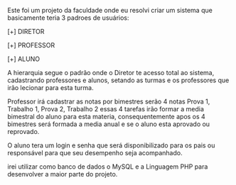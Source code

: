 Este foi um projeto da faculdade onde eu resolvi criar um sistema que basicamente teria 3 padroes de usuários:

[+] DIRETOR

[+] PROFESSOR

[+] ALUNO

A hierarquia segue o padrão onde o Diretor te acesso total ao sistema, cadastrando professores e alunos, setando as turmas e os professores que irão lecionar para esta turma.


 Professor irá cadastrar as notas por bimestres serão 4 notas Prova 1, Trabalho 1, Prova 2, Trabalho 2 essas 4 tarefas irão formar a media bimestral do aluno para esta materia, consequentemente apos os 4 bimestres será formada a media anual e se o aluno esta aprovado ou reprovado.

 O aluno tera um login e senha que será disponibilizado para os pais ou responsável para que seu desempenho seja acompanhado.

 irei utilizar como banco de dados o MySQL e a Linguagem PHP para desenvolver a maior parte do projeto.